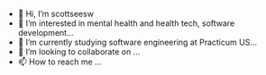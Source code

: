 - 👋 Hi, I’m scottseesw
- 👀 I’m interested in mental health and health tech, software development...
- 🌱 I’m currently studying software engineering at Practicum US...
- 💞️ I’m looking to collaborate on ...
- 📫 How to reach me ...

<!---
scottseesw/scottseesw is a ✨ special ✨ repository because its `README.md` (this file) appears on your GitHub profile.
You can click the Preview link to take a look at your changes.
--->
